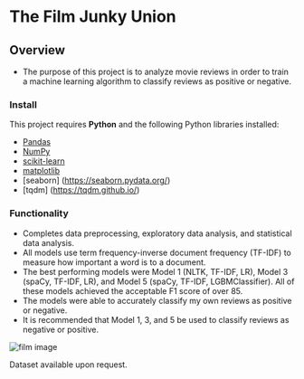 # The Film Junky Union

## Overview

* The purpose of this project is to analyze movie reviews in order to train a machine learning algorithm to classify reviews as positive or negative.

### Install

This project requires **Python** and the following Python libraries installed:

- [Pandas](http://pandas.pydata.org/)
- [NumPy](http://www.numpy.org/)
- [scikit-learn](http://scikit-learn.org/stable/)
- [matplotlib](http://matplotlib.org/)
- [seaborn] (https://seaborn.pydata.org/)
- [tqdm] (https://tqdm.github.io/)

### Functionality

* Completes data preprocessing, exploratory data analysis, and statistical data analysis.
* All models use term frequency-inverse document frequency (TF-IDF) to measure how important a word is to a document.
* The best performing models were Model 1 (NLTK, TF-IDF, LR), Model 3 (spaCy, TF-IDF, LR), and Model 5 (spaCy, TF-IDF, LGBMClassifier). All of these models achieved the acceptable F1 score of over 85.
* The models were able to accurately classify my own reviews as positive or negative.
* It is recommended that Model 1, 3, and 5 be used to classify reviews as negative or positive.

![film image](https://github.com/Bidesh-Ghosh/Data_Projects_TripleTen/assets/152648624/54e969da-4b96-4f40-8c3f-65cc5c96f462)

Dataset available upon request.

